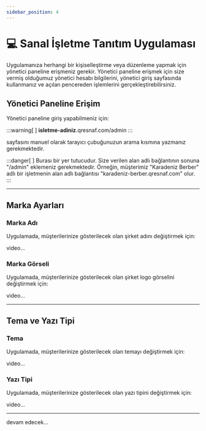 ```yaml
---
sidebar_position: 4
---
```


# 💻 Sanal İşletme Tanıtım Uygulaması

Uygulamanıza herhangi bir kişiselleştirme veya düzenleme yapmak için yönetici paneline erişmeniz gerekir.
Yönetici paneline erişmek için size vermiş olduğumuz yönetici hesabı bilgilerini, yönetici giriş sayfasında kullanmanız ve açılan pencereden işlemlerini gerçekleştirebilirsiniz.

## Yönetici Paneline Erişim

Yönetici paneline giriş yapabilmeniz için:

:::warning[&nbsp;]
**isletme-adiniz**.qresnaf.com/admin
:::

sayfasını manuel olarak tarayıcı çubuğunuzun arama kısmına yazmanız gerekmektedir.


:::danger[&nbsp;]
Burası bir yer tutucudur. Size verilen alan adlı bağlantının sonuna "/admin" eklemeniz gerekmektedir.
Örneğin, müşterimiz "Karadeniz Berber" adlı bir işletmenin alan adlı bağlantısı "karadeniz-berber.qresnaf.com" olur.
:::

---

## Marka Ayarları

### Marka Adı

Uygulamada, müşterilerinize gösterilecek olan şirket adını değiştirmek için:

video...

### Marka Görseli

Uygulamada, müşterilerinize gösterilecek olan şirket logo görselini değiştirmek için:

video...

---

## Tema ve Yazı Tipi

### Tema

Uygulamada, müşterilerinize gösterilecek olan temayı değiştirmek için:

video...

### Yazı Tipi

Uygulamada, müşterilerinize gösterilecek olan yazı tipini değiştirmek için:

video...

---

devam edecek...